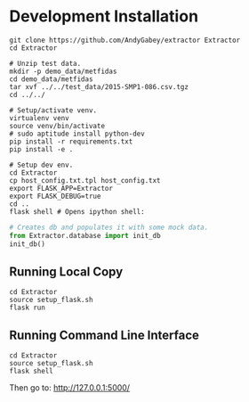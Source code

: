Development Installation
========================

    git clone https://github.com/AndyGabey/extractor Extractor
    cd Extractor

    # Unzip test data.
    mkdir -p demo_data/metfidas
    cd demo_data/metfidas
    tar xvf ../../test_data/2015-SMP1-086.csv.tgz
    cd ../../

    # Setup/activate venv.
    virtualenv venv
    source venv/bin/activate
    # sudo aptitude install python-dev
    pip install -r requirements.txt
    pip install -e .

    # Setup dev env.
    cd Extractor
    cp host_config.txt.tpl host_config.txt
    export FLASK_APP=Extractor
    export FLASK_DEBUG=true
    cd ..
    flask shell # Opens ipython shell:

```python
# Creates db and populates it with some mock data.
from Extractor.database import init_db
init_db()
```

Running Local Copy
------------------

    cd Extractor
    source setup_flask.sh
    flask run


Running Command Line Interface
------------------------------

    cd Extractor
    source setup_flask.sh
    flask shell


Then go to: http://127.0.0.1:5000/

